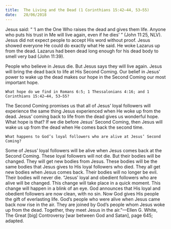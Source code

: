 ```yaml
---
title:  The Living and the Dead (1 Corinthians 15:42–44, 53–55)
date:   28/06/2018
---
```


Jesus said: “ ‘I am the One Who raises the dead and gives them life. Anyone who puts his trust in Me will live again, even if he dies’ ” (John 11:25, NLV). Jesus did not expect people to accept His word without proof. Jesus showed everyone He could do exactly what He said. He woke Lazarus up from the dead. Lazarus had been dead long enough for his dead body to smell very bad (John 11:39).

People who believe in Jesus die. But Jesus says they will live again. Jesus will bring the dead back to life at His Second Coming. Our belief in Jesus’ power to wake up the dead makes our hope in the Second Coming our most important hope.

`What hope do we find in Romans 6:5; 1 Thessalonians 4:16; and 1 Corinthians 15:42–44, 53–55?`

The Second Coming promises us that all of Jesus’ loyal followers will experience the same thing Jesus experienced when He woke up from the dead. Jesus’ coming back to life from the dead gives us wonderful hope. What hope is that? If we die before Jesus’ Second Coming, then Jesus will wake us up from the dead when He comes back the second time.

`What happens to God’s loyal followers who are alive at Jesus’ Second Coming?`

Some of Jesus’ loyal followers will be alive when Jesus comes back at the Second Coming. These loyal followers will not die. But their bodies will be changed. They will get new bodies from Jesus. These bodies will be the same bodies that Jesus gives to His loyal followers who died. They all get new bodies when Jesus comes back. Their bodies will no longer be evil. Their bodies will never die. “Jesus’ loyal and obedient followers who are alive will be changed. This change will take place in a quick moment. This change will happen in a blink of an eye. God announces that His loyal and obedient followers are now clean, with no sin. Now God gives His people the gift of everlasting life. God’s people who were alive when Jesus came back now rise in the air. They are joined by God’s people whom Jesus woke up from the dead. Together, they meet Jesus in the air.”—Ellen G. White, The Great [big] Controversy [war between God and Satan], page 645; adapted.
